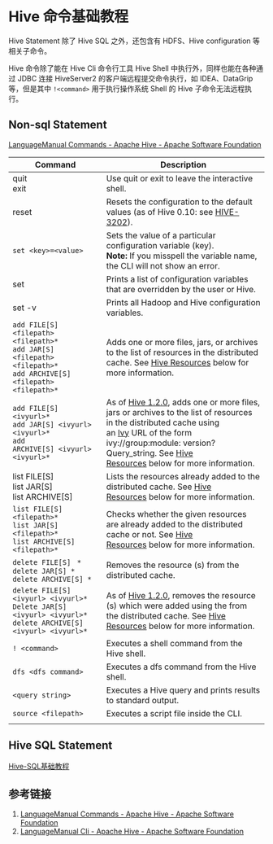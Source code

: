 # Hive 命令基础教程

Hive Statement 除了 Hive SQL 之外，还包含有 HDFS、Hive configuration 等相关子命令。

Hive 命令除了能在 Hive Cli 命令行工具 Hive Shell 中执行外，同样也能在各种通过 JDBC 连接 HiveServer2 的客户端远程提交命令执行，如 IDEA、DataGrip 等，但是其中 `!<command>` 用于执行操作系统 Shell 的 Hive 子命令无法远程执行。

## Non-sql Statement

[LanguageManual Commands - Apache Hive - Apache Software Foundation](https://cwiki.apache.org/confluence/display/Hive/LanguageManual+Commands)

| Command                                                                                                                    | Description                                                                                                                                                                                                                                                                                                                                                                                                                 |
| -------------------------------------------------------------------------------------------------------------------------- | --------------------------------------------------------------------------------------------------------------------------------------------------------------------------------------------------------------------------------------------------------------------------------------------------------------------------------------------------------------------------------------------------------------------------- |
| quit  <br>exit                                                                                                             | Use quit or exit to leave the interactive shell.                                                                                                                                                                                                                                                                                                                                                                            |
| reset                                                                                                                      | Resets the configuration to the default values (as of Hive 0.10: see [HIVE-3202](https://issues.apache.org/jira/browse/HIVE-3202)).                                                                                                                                                                                                                                                                                         |
| `set <key>=<value>`                                                                                                        | Sets the value of a particular configuration variable (key).  <br>**Note:** If you misspell the variable name, the CLI will not show an error.                                                                                                                                                                                                                                                                              |
| set                                                                                                                        | Prints a list of configuration variables that are overridden by the user or Hive.                                                                                                                                                                                                                                                                                                                                           |
| set -v                                                                                                                     | Prints all Hadoop and Hive configuration variables.                                                                                                                                                                                                                                                                                                                                                                         |
| `add FILE[S] <filepath> <filepath>*`  <br>`add JAR[S] <filepath> <filepath>* ` <br>`add ARCHIVE[S] <filepath> <filepath>*` | Adds one or more files, jars, or archives to the list of resources in the distributed cache. See [Hive Resources](https://cwiki.apache.org/confluence/display/Hive/LanguageManual+Cli#LanguageManualCli-HiveResources) below for more information.                                                                                                                                                                          |
| `add FILE[S] ` <ivyurl>` <ivyurl>*  `<br>`add JAR[S] <ivyurl> <ivyurl>*  `<br>`add ARCHIVE[S] <ivyurl> <ivyurl>*`          | As of [Hive 1.2.0](https://issues.apache.org/jira/browse/HIVE-9664), adds one or more files, jars or archives to the list of resources in the distributed cache using an [Ivy](http://ant.apache.org/ivy/) URL of the form ivy://group:module: version? Query_string. See [Hive Resources](https://cwiki.apache.org/confluence/display/Hive/LanguageManual+Cli#LanguageManualCli-HiveResources) below for more information. |
| list FILE[S]<br>list JAR[S] <br>list ARCHIVE[S]                                                                            | Lists the resources already added to the distributed cache. See [Hive Resources](https://cwiki.apache.org/confluence/display/Hive/LanguageManual+Cli#LanguageManualCli-HiveResources) below for more information.                                                                                                                                                                                                           |
| `list FILE[S] <filepath>*  `<br>`list JAR[S] <filepath>*  `<br>`list ARCHIVE[S] <filepath>*`                               | Checks whether the given resources are already added to the distributed cache or not. See [Hive Resources](https://cwiki.apache.org/confluence/display/Hive/LanguageManual+Cli#LanguageManualCli-HiveResources) below for more information.                                                                                                                                                                                 |
| `delete FILE[S] ` <filepath>`*  `<br>`delete JAR[S] `<filepath>`*  `<br>`delete ARCHIVE[S] `<filepath>`*`                  | Removes the resource (s) from the distributed cache.                                                                                                                                                                                                                                                                                                                                                                        |
| `delete FILE[S] <ivyurl> <ivyurl>*  `<br>`Delete JAR[S] <ivyurl> <ivyurl>*`  <br>`delete ARCHIVE[S]  <ivyurl> <ivyurl>*`   | As of [Hive 1.2.0](https://issues.apache.org/jira/browse/HIVE-9664), removes the resource (s) which were added using the <ivyurl> from the distributed cache. See [Hive Resources](https://cwiki.apache.org/confluence/display/Hive/LanguageManual+Cli#LanguageManualCli-HiveResources) below for more information.                                                                                                         |
| `! <command>`                                                                                                              | Executes a shell command from the Hive shell.                                                                                                                                                                                                                                                                                                                                                                               |
| `dfs <dfs command>`                                                                                                        | Executes a dfs command from the Hive shell.                                                                                                                                                                                                                                                                                                                                                                                 |
| `<query string>`                                                                                                           | Executes a Hive query and prints results to standard output.                                                                                                                                                                                                                                                                                                                                                                |
| `source <filepath>`                                                                                                        | Executes a script file inside the CLI.                                                                                                                                                                                                                                                                                                                                                                                      |
|                                                                                                                            |                                                                                                                                                                                                                                                                                                                                                                                                                             |

## Hive SQL Statement

[Hive-SQL基础教程](work/component/Big-Data/Apache-Hive/development/Hive-SQL基础教程.md)

## 参考链接

1. [LanguageManual Commands - Apache Hive - Apache Software Foundation](https://cwiki.apache.org/confluence/display/Hive/LanguageManual+Commands)
2. [LanguageManual Cli - Apache Hive - Apache Software Foundation](https://cwiki.apache.org/confluence/pages/viewpage.action?pageId=27362033#LanguageManualCli-HiveInteractiveShellCommands)
